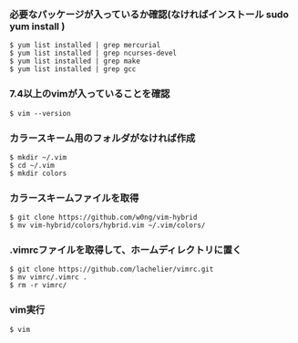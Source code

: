 ### 必要なパッケージが入っているか確認(なければインストール sudo yum install )

    $ yum list installed | grep mercurial
    $ yum list installed | grep ncurses-devel
    $ yum list installed | grep make
    $ yum list installed | grep gcc

### 7.4以上のvimが入っていることを確認

    $ vim --version

### カラースキーム用のフォルダがなければ作成
    
    $ mkdir ~/.vim
    $ cd ~/.vim
    $ mkdir colors

### カラースキームファイルを取得
    
    $ git clone https://github.com/w0ng/vim-hybrid
    $ mv vim-hybrid/colors/hybrid.vim ~/.vim/colors/

### .vimrcファイルを取得して、ホームディレクトリに置く
    
    $ git clone https://github.com/lachelier/vimrc.git
    $ mv vimrc/.vimrc .
    $ rm -r vimrc/

### vim実行

    $ vim
